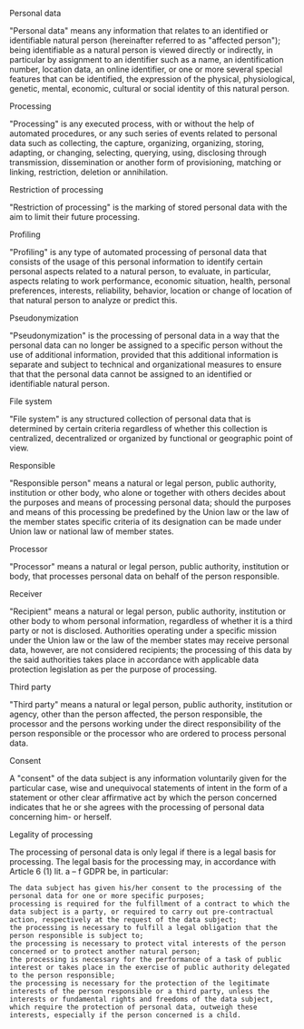 Personal data

"Personal data" means any information that relates to an identified or identifiable natural person (hereinafter referred to as "affected person"); being identifiable as a natural person is viewed directly or indirectly, in particular by assignment to an identifier such as a name, an identification number, location data, an online identifier, or one or more several special features that can be identified, the expression of the physical, physiological, genetic, mental, economic, cultural or social identity of this natural person.

Processing

"Processing" is any executed process, with or without the help of automated procedures, or any such series of events related to personal data such as collecting, the capture, organizing, organizing, storing, adapting, or changing, selecting, querying, using, disclosing through transmission, dissemination or another form of provisioning, matching or linking, restriction, deletion or annihilation.

Restriction of processing

"Restriction of processing" is the marking of stored personal data with the aim to limit their future processing.

Profiling

"Profiling" is any type of automated processing of personal data that consists of the usage of this personal information to identify certain personal aspects related to a natural person, to evaluate, in particular, aspects relating to work performance, economic situation, health, personal preferences, interests, reliability, behavior, location or change of location of that natural person to analyze or predict this.

Pseudonymization

"Pseudonymization" is the processing of personal data in a way that the personal data can no longer be assigned to a specific person without the use of additional information, provided that this additional information is separate and subject to technical and organizational measures to ensure that that the personal data cannot be assigned to an identified or identifiable natural person.

File system

"File system" is any structured collection of personal data that is determined by certain criteria regardless of whether this collection is centralized, decentralized or organized by functional or geographic point of view.

Responsible

"Responsible person" means a natural or legal person, public authority, institution or other body, who alone or together with others decides about the purposes and means of processing personal data; should the purposes and means of this processing be predefined by the Union law or the law of the member states specific criteria of its designation can be made under Union law or national law of member states.

Processor

"Processor" means a natural or legal person, public authority, institution or body, that processes personal data on behalf of the person responsible.

Receiver

"Recipient" means a natural or legal person, public authority, institution or other body to whom personal information, regardless of whether it is a third party or not is disclosed. Authorities operating under a specific mission under the Union law or the law of the member states may receive personal data, however, are not considered recipients; the processing of this data by the said authorities takes place in accordance with applicable data protection legislation as per the purpose of processing.

Third party

"Third party" means a natural or legal person, public authority, institution or agency, other than the person affected, the person responsible, the processor and the persons working under the direct responsibility of the person responsible or the processor who are ordered to process personal data.

Consent

A "consent" of the data subject is any information voluntarily given for the particular case, wise and unequivocal statements of intent in the form of a statement or other clear affirmative act by which the person concerned indicates that he or she agrees with the processing of personal data concerning him- or herself.


Legality of processing

The processing of personal data is only legal if there is a legal basis for processing. The legal basis for the processing may, in accordance with Article 6 (1) lit. a – f GDPR be, in particular:

    The data subject has given his/her consent to the processing of the personal data for one or more specific purposes;
    processing is required for the fulfillment of a contract to which the data subject is a party, or required to carry out pre-contractual action, respectively at the request of the data subject;
    the processing is necessary to fulfill a legal obligation that the person responsible is subject to;
    the processing is necessary to protect vital interests of the person concerned or to protect another natural person;
    the processing is necessary for the performance of a task of public interest or takes place in the exercise of public authority delegated to the person responsible;
    the processing is necessary for the protection of the legitimate interests of the person responsible or a third party, unless the interests or fundamental rights and freedoms of the data subject, which require the protection of personal data, outweigh these interests, especially if the person concerned is a child.
    
